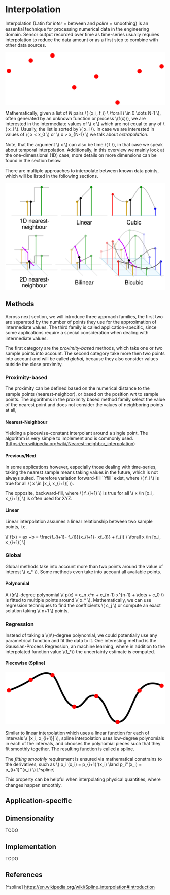# Interpolation

Interpolation (Latin for *inter* = between and *polire* = smoothing) is an essential technique for processing numerical data in the engineering domain. 
Sensor output recorded over time as time-series usually requires interpolation to reduce the data amount 
or as a first step to combine with other data sources.

![interpolation](interpolation.svg)

Mathematically, given a list of $N$ pairs \\( (x_i, f_i) \ \forall i \in 0 \dots N-1 \\), often generated by an unknown function or process \\(f(x)\\), 
we are interested in the intermediate values of \\( x \\) which are not equal to any of \\( x_i \\). 
Usually, the list is sorted by \\( x_i \\). In case we are interested in values of \\( x < x_0 \\) or \\( x > x_{N-1} \\) we talk about *extrapolation*.

Note, that the argument \\( x \\) can also be time \\( t \\), in that case we speak about temporal interpolation. Additionally, in this overview we mainly look at the one-dimensional (1D) case, more details on more dimensions can be found in the section below.

There are multiple approaches to interpolate between known data points, which will be listed in the following sections.

![interpolation_methods](interpolation_methods.svg)

## Methods

Across next section, we will introduce three approach families, the first two are separated by the number of points they use for the approximation of intermediate values. The third family is called application-specific, since some applications require a special consideration when dealing with intermediate values.

The first category are the *proximity-based* methods, which take one or two sample points into account. The second category take more then two points into account and will be called *global*, because they also consider values outside the close proximity.

### Proximity-based

The proximity can be defined based on the numerical distance to the sample points (nearest-neighbor), or based on the position wrt to sample points.
The algorithms in the proximity based method family select the value of the nearest point and does not consider the values of neighboring points at all, 

#### Nearest-Neighbour

Yielding a piecewise-constant interpolant around a single point. The algorithm is very simple to implement and is commonly used. (https://en.wikipedia.org/wiki/Nearest-neighbor_interpolation)

#### Previous/Next

In some applications however, especially those dealing with time-series, taking the nearest sample means taking values in the future, which is not always suited. Therefore variation forward-fill ``ffill` exist, where \\( f_i \\) is true for all \\( x \in [x_i, x_{i+1}[ \\). 

The opposite, backward-fill, where \\( f_{i+1} \\) is true for all \\( x \in [x_i, x_{i+1}[ \\) is often used for XYZ.

#### Linear

Linear interpolation assumes a linear relationship between two sample points, i.e.

\\[
f(x) = ax +b = \frac{f_{i+1}- f_{i}}{x_{i+1}- xf_{i}} + f_{i} \ \forall x \in [x_i, x_{i+1}[
\\]

### Global

Global methods take into account more than two points around the value of interest \\( x_* \\). Some methods even take into account all available points.

#### Polynomial

A \\(n\\)-degree polynomial \\( p(x) = c_n x^n + c_{n-1} x^{n-1} + \dots + c_0 \\) is fitted to multiple points around  \\( x_* \\). Mathematically, we can use regression techniques to find the coefficients \\( c_j \\) or compute an exact solution taking \\( n+1 \\) points.

### Regression

Instead of taking a \\(n\\)-degree polynomial, we could potentially use any parametrical function and fit the data to it. One interesting method is the Gaussian-Process Regression, an machine learning, where in addition to the interpolated function value \\(f_*\\) the uncertainty estimate is computed.


#### Piecewise (Spline)

![spline_interpolation](spline_interpolation.svg)

Similar to linear interpolation which uses a linear function for each of intervals \\( [x_i, x_{i+1}] \\), spline interpolation uses low-degree polynomials in each of the intervals, and chooses the polynomial pieces such that they fit smoothly together. The resulting function is called a spline.

The *fitting smoothly* requirement is ensured via mathematical constrains to the derivatives, such as \\( p_i'(x_i) = p_{i+1}'(x_i) \land p_i''(x_i) = p_{i+1}''(x_i)  \\) [^spline]

This property can be helpful when interpolating physical quantities, where changes happen smoothly.

## Application-specific



## Dimensionality

TODO

## Implementation

TODO

## References

[^spline] https://en.wikipedia.org/wiki/Spline_interpolation#Introduction